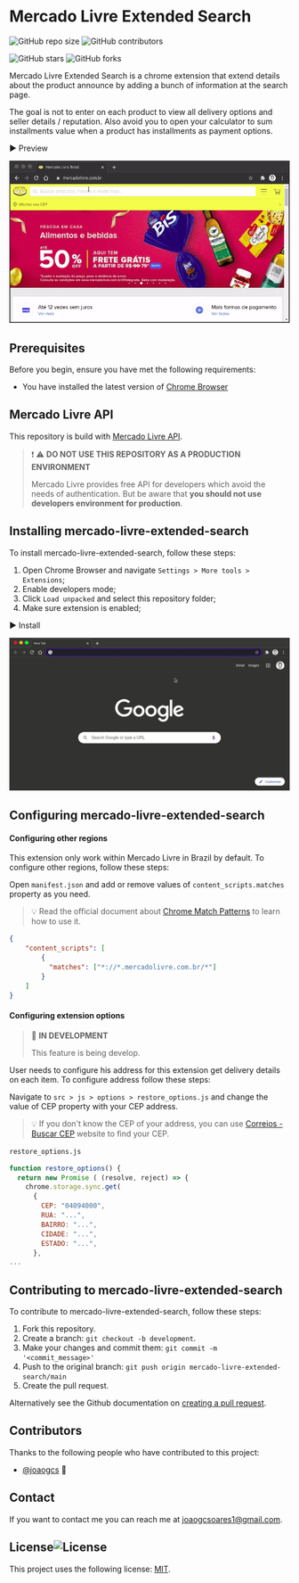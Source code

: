 # Mercado Livre Extended Search

![GitHub repo size](https://img.shields.io/github/repo-size/joaogcs/mercado-livre-extended-search)
![GitHub contributors](https://img.shields.io/github/contributors/joaogcs/mercado-livre-extended-search)

![GitHub stars](https://img.shields.io/github/stars/joaogcs/mercado-livre-extended-search)
![GitHub forks](https://img.shields.io/github/forks/joaogcs/mercado-livre-extended-search)

Mercado Livre Extended Search is a chrome extension that extend details about the product announce by adding a bunch of information at the search page.

The goal is not to enter on each product to view all delivery options and seller details / reputation. Also avoid you to open your calculator to sum installments value when a product has installments as payment options.

:arrow_forward: ​Preview

![preview_01](./assets/preview_01.gif)

## Prerequisites

Before you begin, ensure you have met the following requirements:

* You have installed the latest version of [Chrome Browser](https://www.google.com/intl/pt-BR/chrome/)

## Mercado Livre API

This repository is build with [Mercado Livre API](https://developers.mercadolivre.com.br/).

> :exclamation: :warning:  **DO NOT USE THIS REPOSITORY AS A PRODUCTION ENVIRONMENT**
>
> Mercado Livre provides free API for developers which avoid the needs of authentication. But be aware that **you should not use developers environment for production**.

## Installing mercado-livre-extended-search

To install mercado-livre-extended-search, follow these steps:

1. Open Chrome Browser and navigate `Settings > More tools > Extensions`;
2. Enable developers mode;
3. Click `Load unpacked` and select this repository folder;
4. Make sure extension is enabled;

:arrow_forward: Install

![preview_01](./assets/install.gif)

## Configuring mercado-livre-extended-search

#### Configuring other regions

This extension only work within Mercado Livre in Brazil by default. To configure other regions, follow these steps:

Open `manifest.json` and add or remove values of `content_scripts.matches`  property as you need.

> :bulb: Read the official document about [Chrome Match Patterns](https://developer.chrome.com/docs/extensions/mv3/match_patterns/) to learn how to use it.

```json
{
    "content_scripts": [
        {
          "matches": ["*://*.mercadolivre.com.br/*"]
        }
    ]
}
```

#### Configuring extension options

> :construction:  **IN DEVELOPMENT**
>
> This feature is being develop.

User needs to configure his address for this extension get delivery details on each item. To configure address follow these steps:

Navigate to `src > js > options > restore_options.js` and change the value of CEP property with your CEP address.

> :bulb: If you don't know the CEP of your address, you can use [Correios - Buscar CEP](https://buscacepinter.correios.com.br/app/endereco/index.php?t) website to find your CEP.

`restore_options.js`

```javascript
function restore_options() {
  return new Promise ( (resolve, reject) => {
    chrome.storage.sync.get(
      {
        CEP: "04094000",
        RUA: "...",
        BAIRRO: "...",
        CIDADE: "...",
        ESTADO: "...",
      },
...
```

## Contributing to mercado-livre-extended-search

To contribute to mercado-livre-extended-search, follow these steps:

1. Fork this repository.
2. Create a branch: `git checkout -b development`.
3. Make your changes and commit them: `git commit -m '<commit_message>'`
4. Push to the original branch: `git push origin mercado-livre-extended-search/main`
5. Create the pull request.

Alternatively see the Github documentation on [creating a pull request](https://help.github.com/en/github/collaborating-with-issues-and-pull-requests/creating-a-pull-request).

## Contributors

Thanks to the following people who have contributed to this project:

* [@joaogcs](https://github.com/joaogcs) 📖

## Contact

If you want to contact me you can reach me at <joaogcsoares1@gmail.com>.

## License![License](https://img.shields.io/github/license/joaogcs/mercado-livre-extended-search)
This project uses the following license: [MIT](https://opensource.org/licenses/MIT).
